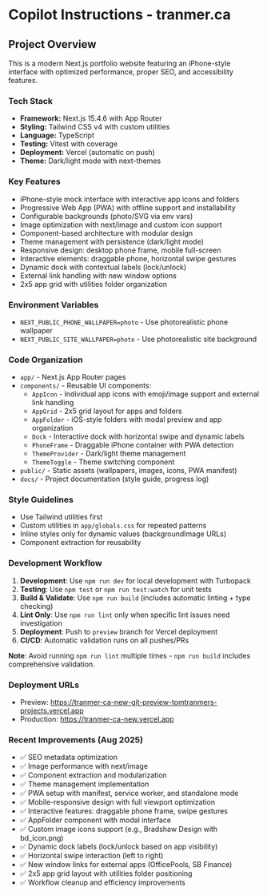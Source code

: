 # Copilot Instructions - tranmer.ca

## Project Overview

This is a modern Next.js portfolio website featuring an iPhone-style interface with optimized performance, proper SEO, and accessibility features.

### Tech Stack
- **Framework:** Next.js 15.4.6 with App Router
- **Styling:** Tailwind CSS v4 with custom utilities
- **Language:** TypeScript
- **Testing:** Vitest with coverage
- **Deployment:** Vercel (automatic on push)
- **Theme:** Dark/light mode with next-themes

### Key Features
- iPhone-style mock interface with interactive app icons and folders
- Progressive Web App (PWA) with offline support and installability
- Configurable backgrounds (photo/SVG via env vars)
- Image optimization with next/image and custom icon support
- Component-based architecture with modular design
- Theme management with persistence (dark/light mode)
- Responsive design: desktop phone frame, mobile full-screen
- Interactive elements: draggable phone, horizontal swipe gestures
- Dynamic dock with contextual labels (lock/unlock)
- External link handling with new window options
- 2x5 app grid with utilities folder organization

### Environment Variables
- `NEXT_PUBLIC_PHONE_WALLPAPER=photo` - Use photorealistic phone wallpaper
- `NEXT_PUBLIC_SITE_WALLPAPER=photo` - Use photorealistic site background

### Code Organization
- `app/` - Next.js App Router pages
- `components/` - Reusable UI components:
  - `AppIcon` - Individual app icons with emoji/image support and external link handling
  - `AppGrid` - 2x5 grid layout for apps and folders
  - `AppFolder` - iOS-style folders with modal preview and app organization
  - `Dock` - Interactive dock with horizontal swipe and dynamic labels
  - `PhoneFrame` - Draggable iPhone container with PWA detection
  - `ThemeProvider` - Dark/light theme management
  - `ThemeToggle` - Theme switching component
- `public/` - Static assets (wallpapers, images, icons, PWA manifest)
- `docs/` - Project documentation (style guide, progress log)

### Style Guidelines
- Use Tailwind utilities first
- Custom utilities in `app/globals.css` for repeated patterns
- Inline styles only for dynamic values (backgroundImage URLs)
- Component extraction for reusability

### Development Workflow
1. **Development**: Use `npm run dev` for local development with Turbopack
2. **Testing**: Use `npm test` or `npm run test:watch` for unit tests
3. **Build & Validate**: Use `npm run build` (includes automatic linting + type checking)
4. **Lint Only**: Use `npm run lint` only when specific lint issues need investigation
5. **Deployment**: Push to `preview` branch for Vercel deployment
6. **CI/CD**: Automatic validation runs on all pushes/PRs

**Note**: Avoid running `npm run lint` multiple times - `npm run build` includes comprehensive validation.

### Deployment URLs
- Preview: https://tranmer-ca-new-git-preview-tomtranmers-projects.vercel.app
- Production: https://tranmer-ca-new.vercel.app

### Recent Improvements (Aug 2025)
- ✅ SEO metadata optimization
- ✅ Image performance with next/image
- ✅ Component extraction and modularization
- ✅ Theme management implementation
- ✅ PWA setup with manifest, service worker, and standalone mode
- ✅ Mobile-responsive design with full viewport optimization
- ✅ Interactive features: draggable phone frame, swipe gestures
- ✅ AppFolder component with modal interface
- ✅ Custom image icons support (e.g., Bradshaw Design with bd_icon.png)
- ✅ Dynamic dock labels (lock/unlock based on app visibility)
- ✅ Horizontal swipe interaction (left to right)
- ✅ New window links for external apps (OfficePools, SB Finance)
- ✅ 2x5 app grid layout with utilities folder positioning
- ✅ Workflow cleanup and efficiency improvements
